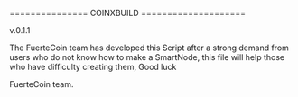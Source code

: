 =============== COINXBUILD ====================

v.0.1.1

The FuerteCoin team has developed this Script after a strong demand from users who do not know how to make a SmartNode, this file will help those who have difficulty creating them, Good luck

FuerteCoin team.
